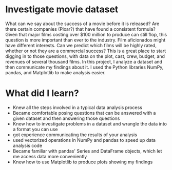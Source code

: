 # Investigate movie dataset
What can we say about the success of a movie before it is released? Are there certain companies (Pixar?) that have found a consistent formula? Given that major films costing over $100 million to produce can still flop, this question is more important than ever to the industry. Film aficionados might have different interests. Can we predict which films will be highly rated, whether or not they are a commercial success?
This is a great place to start digging in to those questions, with data on the plot, cast, crew, budget, and revenues of several thousand films.
In this project, I analyze a dataset and then communicate my findings about it. I used the Python libraries NumPy, pandas, and Matplotlib to make analysis easier.

# What did I learn?
* Knew all the steps involved in a typical data analysis process
* Became comfortable posing questions that can be answered with a given dataset and then answering those questions
* Knew how to investigate problems in a dataset and wrangle the data into a format you can use
* got experience communicating the results of your analysis
* used vectorized operations in NumPy and pandas to speed up data analysis code
* Became familiar with pandas' Series and DataFrame objects, which let me access data more conveniently
* Knew how to use Matplotlib to produce plots showing my findings
